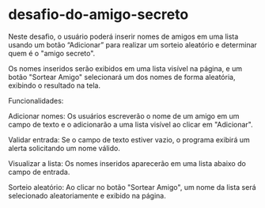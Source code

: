# desafio-do-amigo-secreto
Neste desafio, o usuário poderá inserir nomes de amigos em uma lista usando um botão “Adicionar” para realizar um sorteio aleatório e determinar quem é o "amigo secreto". 

Os nomes inseridos serão exibidos em uma lista visível na página, e um botão "Sortear Amigo" selecionará um dos nomes de forma aleatória, exibindo o resultado na tela.

Funcionalidades:

Adicionar nomes: Os usuários escreverão o nome de um amigo em um campo de texto e o adicionarão a uma lista visível ao clicar em "Adicionar".

Validar entrada: Se o campo de texto estiver vazio, o programa exibirá um alerta solicitando um nome válido.

Visualizar a lista: Os nomes inseridos aparecerão em uma lista abaixo do campo de entrada.

Sorteio aleatório: Ao clicar no botão "Sortear Amigo", um nome da lista será selecionado aleatoriamente e exibido na página.
